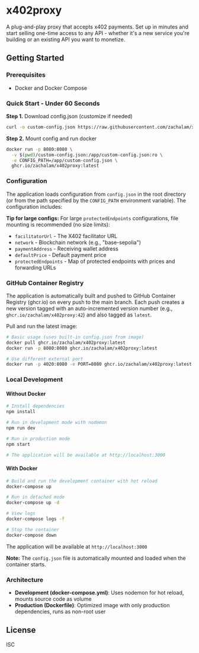 # x402proxy

A plug-and-play proxy that accepts x402 payments. Set up in minutes and start selling one-time access to any API - whether it's a new service you're building or an existing API you want to monetize.

## Getting Started

### Prerequisites
- Docker and Docker Compose

### Quick Start - Under 60 Seconds
**Step 1.** Download config.json (customize if needed)
```bash
curl -o custom-config.json https://raw.githubusercontent.com/zachalam/x402proxy/refs/heads/main/config.json
```

**Step 2.** Mount config and run docker
```bash
docker run -p 8080:8080 \
  -v $(pwd)/custom-config.json:/app/custom-config.json:ro \
  -e CONFIG_PATH=/app/custom-config.json \
  ghcr.io/zachalam/x402proxy:latest
```

### Configuration

The application loads configuration from `config.json` in the root directory (or from the path specified by the `CONFIG_PATH` environment variable). The configuration includes:

**Tip for large configs:** For large `protectedEndpoints` configurations, file mounting is recommended (no size limits):

- `facilitatorUrl` - The X402 facilitator URL
- `network` - Blockchain network (e.g., "base-sepolia")
- `paymentAddress` - Receiving wallet address
- `defaultPrice` - Default payment price
- `protectedEndpoints` - Map of protected endpoints with prices and forwarding URLs

### GitHub Container Registry

The application is automatically built and pushed to GitHub Container Registry (ghcr.io) on every push to the main branch. Each push creates a new version tagged with an auto-incremented version number (e.g., `ghcr.io/zachalam/x402proxy:42`) and also tagged as `latest`.

Pull and run the latest image:

```bash
# Basic usage (uses built-in config.json from image)
docker pull ghcr.io/zachalam/x402proxy:latest
docker run -p 8080:8080 ghcr.io/zachalam/x402proxy:latest

# Use different external port
docker run -p 4020:8080 -e PORT=8080 ghcr.io/zachalam/x402proxy:latest
```


### Local Development

#### Without Docker

```bash
# Install dependencies
npm install

# Run in development mode with nodemon
npm run dev

# Run in production mode
npm start

# The application will be available at http://localhost:3000
```

#### With Docker

```bash
# Build and run the development container with hot reload
docker-compose up

# Run in detached mode
docker-compose up -d

# View logs
docker-compose logs -f

# Stop the container
docker-compose down
```

The application will be available at `http://localhost:3000`

**Note:** The `config.json` file is automatically mounted and loaded when the container starts.

### Architecture

- **Development (docker-compose.yml)**: Uses nodemon for hot reload, mounts source code as volume
- **Production (Dockerfile)**: Optimized image with only production dependencies, runs as non-root user

## License
ISC
